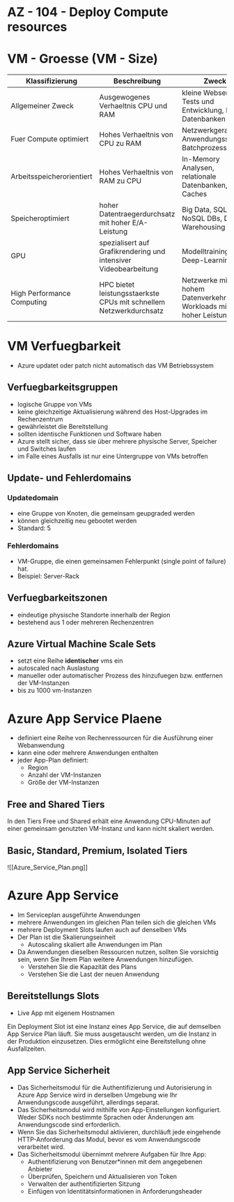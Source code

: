 # AZ - 104 - Deploy Compute resources

# VM - Groesse (VM - Size)

| Klassifizierung            | Beschreibung                                                       | Zweck                                                          |
| -------------------------- | ------------------------------------------------------------------ | -------------------------------------------------------------- |
| Allgemeiner Zweck          | Ausgewogenes Verhaeltnis CPU und RAM                               | kleine Webserver, Tests und Entwicklung, kleine Datenbanken    |
| Fuer Compute optimiert     | Hohes Verhaeltnis von CPU zu RAM                                   | Netzwerkgeraete, Anwendungsserver, Batchprozesse               |
| Arbeitsspeicherorientiert  | Hohes Verhaeltnis von RAM zu CPU                                   | In-Memory Analysen, relationale Datenbanken, Caches            |
| Speicheroptimiert          | hoher Datentraegerdurchsatz mit hoher E/A-Leistung                 | Big Data, SQL-, NoSQL DBs, Data Warehousing                    |
| GPU                        | spezialisert auf Grafikrendering und intensiver Videobearbeitung   | Modelltraining, Deep-Learning                                  |
| High Performance Computing | HPC bietet leistungsstaerkste CPUs mit schnellem Netzwerkdurchsatz | Netzwerke mit hohem Datenverkehr, Workloads mit hoher Leistung |

# VM Verfuegbarkeit

- Azure updatet oder patch nicht automatisch das VM Betriebssystem

## Verfuegbarkeitsgruppen

- logische Gruppe von VMs
- keine gleichzeitige Aktualisierung während des Host-Upgrades im Rechenzentrum
- gewährleistet die Bereitstellung
- sollten identische Funktionen und Software haben
- Azure stellt sicher, dass sie über mehrere physische Server, Speicher und Switches laufen
- im Falle eines Ausfalls ist nur eine Untergruppe von VMs betroffen

## Update- und Fehlerdomains

### Updatedomain
- eine Gruppe von Knoten, die gemeinsam geupgraded werden
- können gleichzeitig neu gebootet werden
- Standard: 5

### Fehlerdomains

- VM-Gruppe, die einen gemeinsamen Fehlerpunkt (single point of failure) hat.
- Beispiel: Server-Rack

## Verfuegbarkeitszonen

- eindeutige physische Standorte innerhalb der Region
- bestehend aus 1 oder mehreren Rechenzentren

## Azure Virtual Machine Scale Sets

- setzt eine Reihe **identischer** vms ein
- autoscaled nach Auslastung
- manueller oder automatischer Prozess des hinzufuegen bzw. entfernen der VM-Instanzen
- bis zu 1000 vm-Instanzen

# Azure App Service Plaene

- definiert eine Reihe von Rechenressourcen für die Ausführung einer Webanwendung
- kann eine oder mehrere Anwendungen enthalten
- jeder App-Plan definiert:
	- Region
	- Anzahl der VM-Instanzen
	- Größe der VM-Instanzen

## Free and Shared Tiers

In den Tiers Free und Shared erhält eine Anwendung CPU-Minuten auf einer gemeinsam genutzten VM-Instanz und kann nicht skaliert werden.

## Basic, Standard, Premium, Isolated Tiers

![[Azure_Service_Plan.png]]

# Azure App Service

- Im Serviceplan ausgeführte Anwendungen  
- mehrere Anwendungen im gleichen Plan teilen sich die gleichen VMs
- mehrere Deployment Slots laufen auch auf denselben VMs  
- Der Plan ist die Skalierungseinheit 
	- Autoscaling skaliert alle Anwendungen im Plan  
- Da Anwendungen dieselben Ressourcen nutzen, sollten Sie vorsichtig sein, wenn Sie Ihrem Plan weitere Anwendungen hinzufügen.  
	- Verstehen Sie die Kapazität des Plans  
	- Verstehen Sie die Last der neuen Anwendung

## Bereitstellungs Slots

- Live App mit eigenem Hostnamen

Ein Deployment Slot ist eine Instanz eines App Service, die auf demselben App Service Plan läuft.
Sie muss ausgetauscht werden, um die Instanz in der Produktion einzusetzen. Dies ermöglicht eine Bereitstellung ohne Ausfallzeiten.

## App Service Sicherheit

- Das Sicherheitsmodul für die Authentifizierung und Autorisierung in Azure App Service wird in derselben Umgebung wie Ihr Anwendungscode ausgeführt, allerdings separat.
- Das Sicherheitsmodul wird mithilfe von App-Einstellungen konfiguriert. Weder SDKs noch bestimmte Sprachen oder Änderungen am Anwendungscode sind erforderlich.
- Wenn Sie das Sicherheitsmodul aktivieren, durchläuft jede eingehende HTTP-Anforderung das Modul, bevor es vom Anwendungscode verarbeitet wird.
- Das Sicherheitsmodul übernimmt mehrere Aufgaben für Ihre App:
    - Authentifizierung von Benutzer*innen mit dem angegebenen Anbieter
    - Überprüfen, Speichern und Aktualisieren von Token
    - Verwalten der authentifizierten Sitzung
    - Einfügen von Identitätsinformationen in Anforderungsheader

